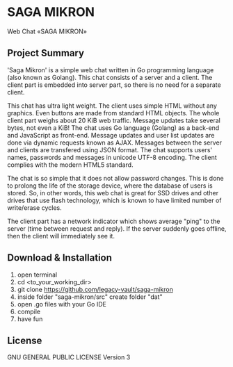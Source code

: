 # SAGA MIKRON
Web Chat «SAGA MIKRON»

## Project Summary

'Saga Mikron' is a simple web chat written in Go programming language (also known as Golang). This chat consists of a server and a client. The client part is embedded into server part, so there is no need for a separate client. 

This chat has ultra light weight. The client uses simple HTML without any graphics. Even buttons are made from standard HTML objects. The whole client part weighs about 20 KiB web traffic. Message updates take several bytes, not even a KiB! The chat uses Go language (Golang) as a back-end and JavaScript as front-end. Message updates and user list updates are done via dynamic requests known as AJAX. Messages between the server and clients are transfered using JSON format. The chat supports users' names, passwords and messages in unicode UTF-8 encoding. The client complies with the modern HTML5 standard. 

The chat is so simple that it does not allow password changes. This is done to prolong the life of the storage device, where the database of users is stored. So, in other words, this web chat is great for SSD drives and other drives that use flash technology, which is known to have limited number of write/erase cycles. 

The client part has a network indicator which shows average "ping" to the server (time between request and reply). If the server suddenly goes offline, then the client will immediately see it. 

## Download & Installation

1. open terminal
2. cd <to_your_working_dir>
3. git clone https://github.com/legacy-vault/saga-mikron
4. inside folder "saga-mikron/src" create folder "dat"
5. open .go files with your Go IDE
6. compile
7. have fun

## License

 GNU GENERAL PUBLIC LICENSE Version 3
